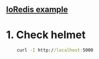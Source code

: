 ## [IoRedis example](https://github.com/redis/ioredis/blob/HEAD/examples)

# 1. Check helmet
```cmd
    curl -I http://localhost:5000
```